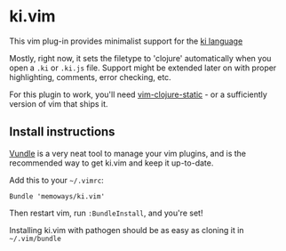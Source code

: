 
# ki.vim

This vim plug-in provides minimalist support for the [ki language][ki]

Mostly, right now, it sets the filetype to 'clojure' automatically
when you open a `.ki` or `.ki.js` file. Support might be extended
later on with proper highlighting, comments, error checking, etc.

For this plugin to work, you'll need [vim-clojure-static][vcs] -
or a sufficiently version of vim that ships it.

## Install instructions

[Vundle][vundle] is a very neat tool to manage your vim plugins, and
is the recommended way to get ki.vim and keep it up-to-date.

Add this to your `~/.vimrc`:

```viml
Bundle 'memoways/ki.vim'
```

Then restart vim, run `:BundleInstall`, and you're set!

Installing ki.vim with pathogen should be as easy as cloning it in
`~/.vim/bundle`

[ki]: http://ki-lang.org/
[vcs]: https://github.com/guns/vim-clojure-static
[vundle]: https://github.com/gmarik/Vundle.vim

